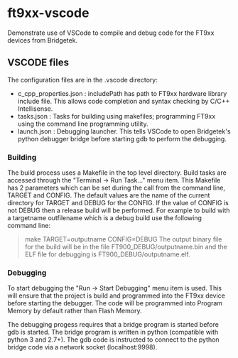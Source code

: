 # ft9xx-vscode
Demonstrate use of VSCode to compile and debug code for the FT9xx devices from Bridgetek.

## VSCODE files

The configuration files are in the .vscode directory:
- c_cpp_properties.json : includePath has path to FT9xx hardware library include file. This allows code completion and syntax checking by C/C++ Intellisense.
- tasks.json : Tasks for building using makefiles; programming FT9xx using the command line programming utility. 
- launch.json : Debugging launcher. This tells VSCode to open Bridgetek's python debugger bridge before starting gdb to perform the debugging.

### Building

The build process uses a Makefile in the top level directory. 
Build tasks are accessed through the "Terminal -> Run Task..." menu item.
This Makefile has 2 parameters which can be set during the call from the command line, TARGET and CONFIG. The default values are the name of the current directory for TARGET and DEBUG for the CONFIG. If the value of CONFIG is not DEBUG then a release build will be performed. For example to build with a targetname outfilename which is a debug build use the following command line:
> make TARGET=outputname CONFIG=DEBUG
The output binary file for the build will be in the file FT900_DEBUG/outputname.bin and the ELF file for debugging is FT900_DEBUG/outputname.elf.

### Debugging

To start debugging the "Run -> Start Debugging" menu item is used. This will ensure that the project is build and programmed into the FT9xx device before starting the debugger. The code will be programmed into Program Memory by default rather than Flash Memory. 

The debugging progess requires that a bridge program is started before gdb is started. The bridge program is written in python (compatible with python 3 and 2.7+). The gdb code is instructed to connect to the python bridge code via a network socket (localhost:9998).

